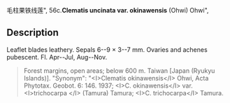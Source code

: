 毛柱果铁线莲",
56c.**Clematis uncinata var. okinawensis** (Ohwi) Ohwi",

## Description
Leaflet blades leathery. Sepals 6--9 × 3--7 mm. Ovaries and achenes pubescent. Fl. Apr--Jul, Aug--Nov.

> Forest margins, open areas; below 600 m. Taiwan [Japan (Ryukyu Islands)].
  "Synonym": "&lt;I&gt;Clematis okinawensis&lt;/I&gt; Ohwi, Acta Phytotax. Geobot. 6: 146. 1937; &lt;I&gt;C. okinawensis&lt;/I&gt; var. &lt;I&gt;trichocarpa &lt;/I&gt; (Tamura) Tamura; &lt;I&gt;C. trichocarpa&lt;/I&gt; Tamura.
